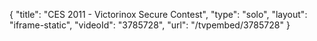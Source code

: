 {
    "title": "CES 2011 - Victorinox Secure Contest",
    "type": "solo",
    "layout": "iframe-static",
    "videoId": "3785728",
    "url": "\/tvpembed\/3785728"
}